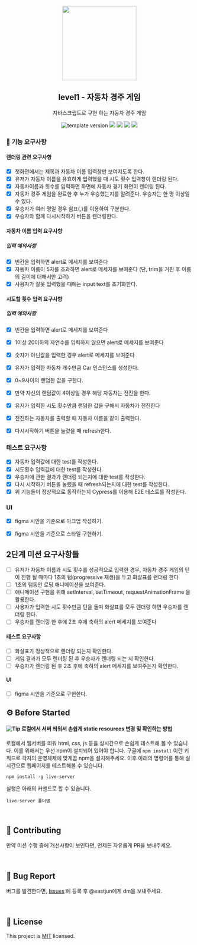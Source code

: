 <p align="middle" >
  <img width="200px;" src="https://user-images.githubusercontent.com/50367798/106415730-2645a280-6493-11eb-876c-ef7172652261.png"/>
</p>
<h2 align="middle">level1 - 자동차 경주 게임</h2>
<p align="middle">자바스크립트로 구현 하는 자동차 경주 게임</p>
<p align="middle">
  <img src="https://img.shields.io/badge/version-1.0.0-blue?style=flat-square" alt="template version"/>
  <img src="https://img.shields.io/badge/language-html-red.svg?style=flat-square"/>
  <img src="https://img.shields.io/badge/language-css-blue.svg?style=flat-square"/>
  <img src="https://img.shields.io/badge/language-js-yellow.svg?style=flat-square"/>
  <img src="https://img.shields.io/badge/license-MIT-brightgreen.svg?style=flat-square"/>
</p>

### 🎯 기능 요구사항
#### 렌더링 관련 요구사항 

- [x] 첫화면에서는 제목과 자동차 이름 입력창만 보여지도록 한다.
- [x] 유저가 자동차 이름을 유효하게 입력했을 때 시도 횟수 입력창이 렌더링 된다.
- [x] 자동차이름과 횟수를 입력하면 화면에 자동차 경기 화면이 렌더링 된다.
- [x] 자동차 경주 게임을 완료한 후 누가 우승했는지를 알려준다. 우승자는 한 명 이상일 수 있다.
- [x] 우승자가 여러 명일 경우 쉼표(,)를 이용하여 구분한다.
- [x] 우승자와 함께 다시시작하기 버튼을 렌더링한다.
#### 자동차 이름 입력 요구사항 
##### 입력 예외사항 
  - [x] 빈칸을 입력하면 alert로 메세지를 보여준다 
  - [x] 자동차 이름이 5자를 초과하면 alert로 메세지를 보여준다 (단, trim을 거친 후 이름의 길이에 대해서만 고려) 
  - [x] 사용자가 잘못 입력했을 때에는 input text를 초기화한다.
#### 시도할 횟수 입력 요구사항 

##### 입력 예외사항 
  - [x] 빈칸을 입력하면 alert로 메세지를 보여준다 
  - [x] 1이상 20이하의 자연수를 입력하지 않으면 alert로 메세지를 보여준다
  - [x] 숫자가 아닌값을 입력한 경우 alert로 메세지를 보여준다

- [x] 유저가 입력한 자동차 개수만큼 Car 인스턴스를 생성한다. 
- [x] 0~9사이의 랜덤한 값을 구한다. 
- [x] 만약 자신의 랜덤값이 4이상일 경우 해당 자동차는 전진을 한다. 
- [x] 유저가 입력한 시도 횟수만큼 랜덤한 값을 구해서 자동차가 전진한다
- [x] 전진하는 자동차를 출력할 때 자동차 이름을 같이 출력한다.
- [x] 다시시작하기 버튼을 눌렀을 때 refresh한다.
### 테스트 요구사항
- [x] 자동차 입력값에 대한 test를 작성한다.
- [x] 시도횟수 입력값에 대한 test를 작성한다.
- [x] 우승자에 관한 결과가 랜더링 되는지에 대한 test를 작성한다.
- [x] 다시 시작하기 버튼을 눌렀을 때 refresh되는지에 대한 test를 작성한다.
- [x] 위 기능들이 정상적으로 동작하는지 Cypress를 이용해 E2E 테스트를 작성한다.
### UI
- [x] figma 시안을 기준으로 마크업 작성하기.
- [x] figma 시안을 기준으로 스타일 구현하기.


## 2단계 미션 요구사항들 

- [ ] 유저가 자동차 이름과 시도 횟수를 성공적으로 입력한 경우, 자동차 경주 게임의 턴이 진행 될 때마다 1초의 텀(progressive 재생)을 두고 화살표를 랜더링 한다 
- [ ] 1초의 텀동안 로딩 애니메이션을 보여준다.
- [ ] 애니메이션 구현을 위해 setInterval, setTimeout, requestAnimationFrame 을 활용한다.
- [ ] 사용자가 입력한 시도 횟수만큼 턴을 돌며 화살표를 모두 렌더링 하면 우승자를 렌더링 한다.
- [ ] 우승자를 렌더링 한 후에 2초 후에 축하의 alert 메세지를 보여준다

#### 테스트 요구사항

- [ ] 화살표가 정상적으로 렌더링 되는지 확인한다. 
- [ ] 게임 결과가 모두 렌더링 된 후 우승자가 렌더링 되는 지 확인한다. 
- [ ] 우승자가 렌더링 된 후 2초 후에 축하의 alert 메세지를 보여주는지 확인한다. 

#### UI
- [ ] figma 시안을 기준으로 구현한다.

## ⚙️ Before Started

#### <img alt="Tip" src="https://img.shields.io/static/v1.svg?label=&message=Tip&style=flat-square&color=673ab8"> 로컬에서 서버 띄워서 손쉽게 static resources 변경 및 확인하는 방법

로컬에서 웹서버를 띄워 html, css, js 등을 실시간으로 손쉽게 테스트해 볼 수 있습니다. 이를 위해서는 우선 npm이 설치되어 있어야 합니다. 구글에 `npm install` 이란 키워드로 각자의 운영체제에 맞게끔 npm을 설치해주세요. 이후 아래의 명령어를 통해 실시간으로 웹페이지를 테스트해볼 수 있습니다.

```
npm install -g live-server
```

실행은 아래의 커맨드로 할 수 있습니다.

```
live-server 폴더명
```

<br>

## 👏 Contributing

만약 미션 수행 중에 개선사항이 보인다면, 언제든 자유롭게 PR을 보내주세요. 

<br>

## 🐞 Bug Report

버그를 발견한다면, [Issues](https://github.com/woowacourse/javascript-racingcar/issues) 에 등록 후 @eastjun에게 dm을 보내주세요.

<br>

## 📝 License

This project is [MIT](https://github.com/woowacourse/javascript-racingcar/blob/main/LICENSE) licensed.
